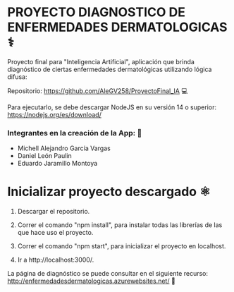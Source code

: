 # PROYECTO DIAGNOSTICO DE ENFERMEDADES DERMATOLOGICAS ⚕️

Proyecto final para "Inteligencia Artificial", aplicación que brinda diagnóstico de ciertas enfermedades dermatológicas utilizando lógica difusa:

Repositorio: https://github.com/AleGV258/ProyectoFinal_IA 💻

Para ejecutarlo, se debe descargar NodeJS en su versión 14 o superior: https://nodejs.org/es/download/

### Integrantes en la creación de la App: 🧠
- Michell Alejandro García Vargas
- Daniel León Paulin
- Eduardo Jaramillo Montoya

# Inicializar proyecto descargado ⚛️

1. Descargar el repositorio.

2. Correr el comando "npm install", para instalar todas las librerías de las que hace uso el proyecto.

3. Correr el comando "npm start", para inicializar el proyecto en localhost.

4. Ir a http://localhost:3000/.

La página de diagnóstico se puede consultar en el siguiente recurso: http://enfermedadesdermatologicas.azurewebsites.net/ 📱
